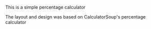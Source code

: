 This is a simple percentage calculator

The layout and design was based on CalculatorSoup's percentage calculator